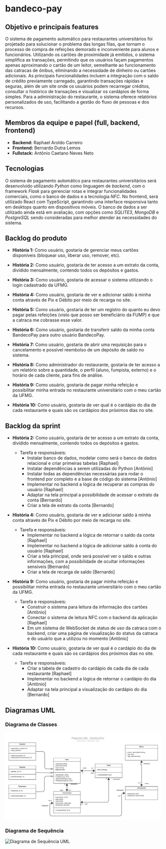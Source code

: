 # bandeco-pay

## Objetivo e principais features
O sistema de pagamento automático para restaurantes universitários foi projetado para solucionar o problema das longas filas, que tornam o processo de compra de refeições demorado e inconveniente para alunos e funcionários. Utilizando os cartões de proximidade já emitidos, o sistema simplifica as transações, permitindo que os usuários façam pagamentos apenas aproximando o cartão de um leitor, semelhante ao funcionamento das catracas de ônibus, eliminando a necessidade de dinheiro ou cartões adicionais. As principais funcionalidades incluem a integração com o saldo de crédito previamente carregado, garantindo transações rápidas e seguras, além de um site onde os usuários podem recarregar créditos, consultar o histórico de transações e visualizar os cardápios de forma simples. Para a administração do restaurante, o sistema oferece relatórios personalizados de uso, facilitando a gestão do fluxo de pessoas e dos recursos.

## Membros da equipe e papel (full, backend, frontend)
* **Backend:** Raphael Aroldo Carreiro
* **Frontend:** Bernardo Dutra Lemos
* **Fullstack:** Antônio Caetano Neves Neto

## Tecnologias 
O sistema de pagamento automático para restaurantes universitários será desenvolvido utilizando *Python* como linguagem de *backend*, com o framework *Flask* para gerenciar rotas e integrar funcionalidades comerciais, como o banco de dados e a tecnologia *NFC*. No frontend, será utilizado React com TypeScript, garantindo uma interface responsiva tanto em desktops quanto em dispositivos móveis. O banco de dados a ser utilizado ainda está em avaliação, com opções como *SQLITE3*, *MongoDB* e *PostgreSQL* sendo consideradas para melhor atender às necessidades do sistema.

## Backlog do produto

- **História 1:** Como usuário, gostaria de gerenciar meus cartões disponíveis (bloquear uso, liberar uso, remover, etc).

- **História 2:** Como usuário, gostaria de ter acesso a um extrato da conta, dividido mensalmente, contendo todos os depósitos e gastos.

- **História 3:** Como usuário, gostaria de acessar o sistema utilizando o login cadastrado da UFMG.

- **História 4:** Como usuário, gostaria de ver e adicionar saldo à minha conta através de Pix e Débito por meio de recarga no site.

 - **História 5:** Como usuário, gostaria de ter um registro do quanto eu devo pagar pelas refeições (visto que posso ser beneficiário da FUMP) e que a catraca me cobrasse esse valor.

- **História 6:** Como usuário, gostaria de transferir saldo da minha conta BandecoPay para outro usuário BandecoPay.

- **História 7:** Como usuário, gostaria de abrir uma requisição para o cancelamento e possível reembolso de um depósito de saldo no sistema.

- **História 8:** Como administrador do restaurante, gostaria de ter acesso a um relatório sobre a quantidade, o perfil (aluno, fumpista, externo) e o horário de cada cliente, para fins de análise.

- **História 9:** Como usuário, gostaria de pagar minha refeição e possibilitar minha entrada no restaurante universitário com o meu cartão da UFMG.

- **História 10:** Como usuário, gostaria de ver qual é o cardápio do dia de cada restaurante e quais são os cardápios dos próximos dias no site.


## Backlog da sprint

- **História 2:** Como usuário, gostaria de ter acesso a um extrato da conta, dividido mensalmente, contendo todos os depósitos e gastos.
  - Tarefa e responsáveis:
    - Instalar banco de dados, modelar como será o banco de dados relacional e criar primeiras tabelas [Raphael]
    - Instalar dependências a serem utilizadas do Python [Antônio]
    - Instalar todas as dependências necessárias para rodar o frontend por completo e a base de código do sistema [Antônio]
    - Implementar no backend a lógica de recuperar as compras do usuário [Raphael]
    - Adaptar na tela principal a possibilidade de acessar o extrato da conta [Bernardo]
    - Criar a tela de extrato da conta [Bernardo]

- **História 4:** Como usuário, gostaria de ver e adicionar saldo à minha conta através de Pix e Débito por meio de recarga no site.
  - Tarefa e responsáveis:
    - Implementar no backend a lógica de retornar o saldo da conta [Raphael]
    - Implementar no backend a lógica de adicionar saldo à conta do usuário [Raphael]
    - Criar a tela principal, onde será possível ver o saldo e outras informações, com a possibilidade de ocultar informações sensíveis [Bernardo]
    - Criar a tela de recarga de saldo [Bernardo]

- **História 9:** Como usuário, gostaria de pagar minha refeição e possibilitar minha entrada no restaurante universitário com o meu cartão da UFMG.
  - Tarefa e responsáveis:
    - Construir o sistema para leitura da informação dos cartões [Antônio]
    - Conectar o sistema de leitura NFC com o backend da aplicação [Raphael]
    - Em um sistema de WebSocket de status de uso da catraca com o backend, criar uma página de visualização do status da catraca e do usuário que a utilizou no momento [Antônio] 

- **História 10:** Como usuário, gostaria de ver qual é o cardápio do dia de cada restaurante e quais são os cardápios dos próximos dias no site.
  - Tarefa e responsáveis:
    - Criar a tabela de cadastro do cardápio de cada dia de cada restaurante [Raphael]
    - Implementar no backend a lógica de retornar o cardápio do dia [Antônio]
    - Adaptar na tela principal a visualização do cardápio do dia [Bernardo]

## Diagramas UML

### Diagrama de Classes

![Diagrama de classes UML](/UML/Diagrama-de-Classes.png)


### Diagrama de Sequência

![Diagrama de Sequência UML](/UML/diagrama-de-sequência.jpeg)


